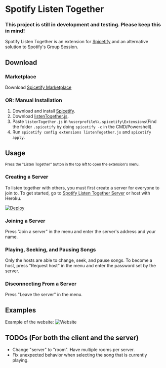 # Spotify Listen Together
### This project is still in development and testing. Please keep this in mind!
Spotify Listen Together is an extension for [Spicetify](https://spicetify.app/) and an alternative solution to Spotify's Group Session.

## Download
### Marketplace 
Download [Spicetify Marketplace](https://github.com/CharlieS1103/spicetify-marketplace)
### OR: Manual Installation
1. Download and install [Spicetify](https://spicetify.app/docs/getting-started/installation).
2. Download [listenTogether.js](https://raw.githubusercontent.com/FlafyDev/spotify-listen-together/main/compiled/listenTogether.js).
3. Paste `listenTogether.js` in `%userprofile%\.spicetify\Extensions`(Find the folder `.spicetify` by doing `spicetify -c` in the CMD/Powershell).
4. Run `spicetify config extensions listenTogether.js` and `spicetify apply`.

## Usage
<sup>Press the "Listen Together" button in the top left to open the extension's menu.</sup>

### Creating a Server
To listen together with others, you must first create a server for everyone to join to.
To get started, go to [Spotify Listen Together Server](https://github.com/FlafyDev/spotify-listen-together-server) or host with Heroku.

[![Deploy](https://www.herokucdn.com/deploy/button.svg)](https://heroku.com/deploy?template=https://github.com/MicroMihai4/spotify-listen-together-server)

### Joining a Server
Press "Join a server" in the menu and enter the server's address and your name.

### Playing, Seeking, and Pausing Songs
Only the hosts are able to change, seek, and pause songs. To become a host, press "Request host" in the menu and enter the password set by the server.

### Disconnecting From a Server
Press "Leave the server" in the menu.

## Examples
Example of the website:
![Website](examples/web.png)

## TODOs (For both the client and the server)
- Change "server" to "room". Have multiple rooms per server.
- Fix unexpected behavior when selecting the song that is currently playing.
